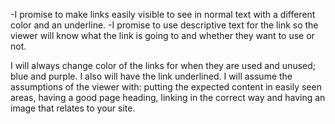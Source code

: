 -I promise to make links easily visible to see in normal text with a different
color and an underline.
-I promise to use descriptive text for the link so the viewer will know what
the link is going to and whether they want to use or not.

I will always change color of the links for when they are used and unused; blue
and purple. I also will have the link underlined. I will assume the assumptions
of the viewer with: putting the expected content in easily seen areas,
having a good page heading, linking in the correct way and having an image that
relates to your site.
